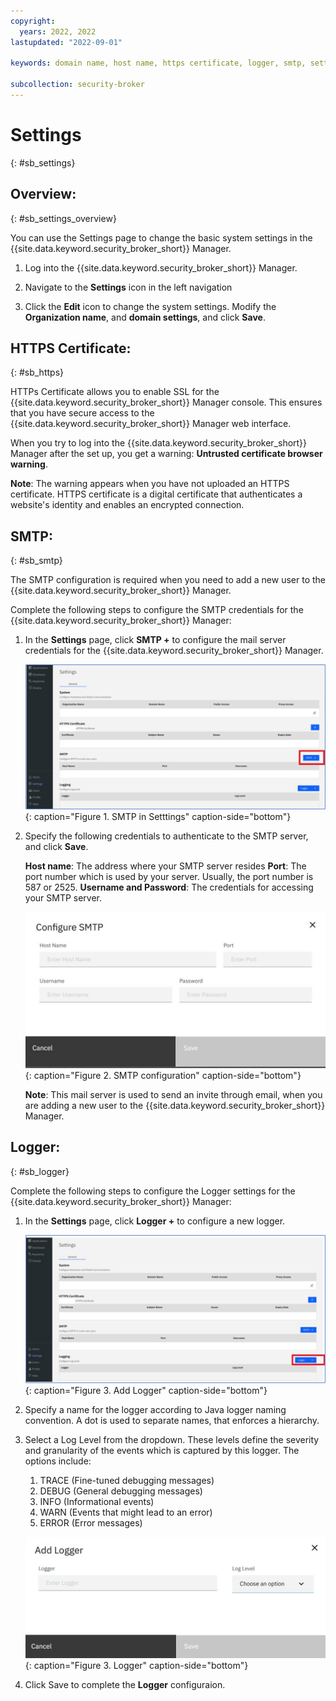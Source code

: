 ```yaml
---
copyright:
  years: 2022, 2022
lastupdated: "2022-09-01"

keywords: domain name, host name, https certificate, logger, smtp, settings

subcollection: security-broker
---
```


# Settings
{: #sb_settings}

## Overview:
{: #sb_settings_overview}

You can use the Settings page to change the basic system settings in the
{{site.data.keyword.security_broker_short}} Manager.

1.  Log into the {{site.data.keyword.security_broker_short}} Manager.

2.  Navigate to the **Settings** icon in the left navigation

3.  Click the **Edit** icon to change the system settings. Modify the
    **Organization name**, and **domain settings**, and click **Save**.

## HTTPS Certificate:
{: #sb_https}

HTTPs Certificate allows you to enable SSL for the {{site.data.keyword.security_broker_short}} Manager console. This ensures that you have secure access to the {{site.data.keyword.security_broker_short}} Manager web interface.

When you try to log into the {{site.data.keyword.security_broker_short}} Manager after the
set up, you get a warning: **Untrusted certificate browser warning**.

**Note**: The warning appears when you have not uploaded an HTTPS
certificate. HTTPS certificate is a digital certificate that
authenticates a website's identity and enables an encrypted connection.

## SMTP:
{: #sb_smtp}

The SMTP configuration is required when you need to add a new user to
the {{site.data.keyword.security_broker_short}} Manager.

Complete the following steps to configure the SMTP credentials for the
{{site.data.keyword.security_broker_short}} Manager:

1.  In the **Settings** page, click **SMTP +** to configure the mail
    server credentials for the {{site.data.keyword.security_broker_short}} Manager.

    ![SMTP in Setttings](../images/smtp.svg){: caption="Figure 1. SMTP in Setttings" caption-side="bottom"}

2.  Specify the following credentials to authenticate to the SMTP server, and click **Save**.
    
       **Host name**: The address where your SMTP server resides
       **Port**: The port number which is used by your server. Usually, the port number is 587 or 2525.
       **Username and Password**:  The credentials for accessing your SMTP server.

    ![SMTP configuration](../images/settings_smtp.svg){: caption="Figure 2. SMTP configuration" caption-side="bottom"}
    
    **Note**: This mail server is used to send an invite through email, when you are adding a new user to the {{site.data.keyword.security_broker_short}} Manager.

## Logger:
{: #sb_logger}

Complete the following steps to configure the Logger settings for the
{{site.data.keyword.security_broker_short}} Manager:

1.  In the **Settings** page, click **Logger +** to configure a new logger.

    ![Add Logger](../images/logger.svg){: caption="Figure 3. Add Logger" caption-side="bottom"}

2.  Specify a name for the logger according to Java logger naming convention. A dot is used to separate    names, that enforces a hierarchy.
3.  Select a Log Level from the dropdown. These levels define the severity and granularity of the events which is captured by this logger. The options include:
    1. TRACE (Fine-tuned debugging messages)
    2. DEBUG (General debugging messages)
    3. INFO (Informational events)
    4. WARN (Events that might lead to an error)
    5. ERROR (Error messages)

    ![Logger](../images/logger_settings.svg){: caption="Figure 3. Logger" caption-side="bottom"}

4. Click Save to complete the **Logger** configuraion.


